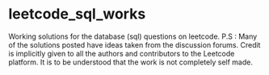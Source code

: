 # leetcode_sql_works
Working solutions for the database (sql) questions on leetcode. P.S : Many of the solutions posted have ideas taken from the discussion forums. Credit is implicitly given to all the authors and contributors to the Leetcode platform. It is to be understood that the work is not completely self made.
